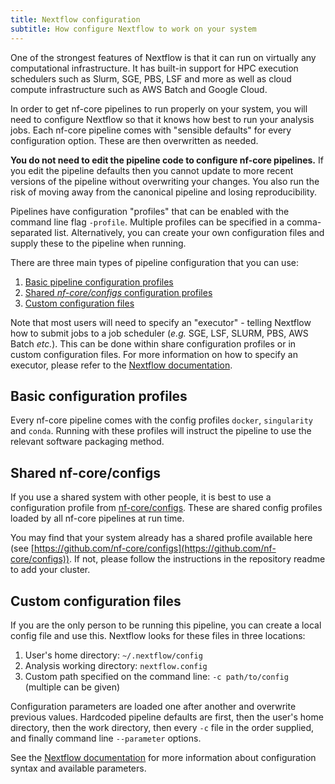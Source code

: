 ```yaml
---
title: Nextflow configuration
subtitle: How configure Nextflow to work on your system
---
```


One of the strongest features of Nextflow is that it can run on virtually any computational infrastructure.
It has built-in support for HPC execution schedulers such as Slurm, SGE, PBS, LSF and more as well as cloud compute infrastructure such as AWS Batch and Google Cloud.

In order to get nf-core pipelines to run properly on your system, you will need to configure Nextflow so that it knows how best to run your analysis jobs.
Each nf-core pipeline comes with "sensible defaults" for every configuration option. These are then overwritten as needed.

**You do not need to edit the pipeline code to configure nf-core pipelines.**
If you edit the pipeline defaults then you cannot update to more recent versions of the pipeline without overwriting your changes.
You also run the risk of moving away from the canonical pipeline and losing reproducibility.

Pipelines have configuration "profiles" that can be enabled with the command line flag `-profile`.
Multiple profiles can be specified in a comma-separated list.
Alternatively, you can create your own configuration files and supply these to the pipeline when running.

There are three main types of pipeline configuration that you can use:

1. [Basic pipeline configuration profiles](#basic-configuration-profiles)
2. [Shared _nf-core/configs_ configuration profiles](#shared-nf-coreconfigs)
3. [Custom configuration files](#custom-configuration-files)

Note that most users will need to specify an "executor" - telling Nextflow how to submit jobs to a job scheduler (_e.g._ SGE, LSF, SLURM, PBS, AWS Batch _etc._).
This can be done within share configuration profiles or in custom configuration files.
For more information on how to specify an executor, please refer to the [Nextflow documentation](https://www.nextflow.io/docs/latest/executor.html#executor-page).

## Basic configuration profiles

Every nf-core pipeline comes with the config profiles `docker`, `singularity` and `conda`.
Running with these profiles will instruct the pipeline to use the relevant software packaging method.

## Shared nf-core/configs

If you use a shared system with other people, it is best to use a configuration profile from [nf-core/configs](https://github.com/nf-core/configs).
These are shared config profiles loaded by all nf-core pipelines at run time.

You may find that your system already has a shared profile available here (see [https://github.com/nf-core/configs](https://github.com/nf-core/configs)).
If not, please follow the instructions in the repository readme to add your cluster.

## Custom configuration files

If you are the only person to be running this pipeline, you can create a local config file and use this.
Nextflow looks for these files in three locations:

1. User's home directory: `~/.nextflow/config`
2. Analysis working directory: `nextflow.config`
3. Custom path specified on the command line: `-c path/to/config` (multiple can be given)

Configuration parameters are loaded one after another and overwrite previous values.
Hardcoded pipeline defaults are first, then the user's home directory, then the work directory,
then every `-c` file in the order supplied, and finally command line `--parameter` options.

See the [Nextflow documentation](https://www.nextflow.io/docs/latest/config.html) for more information about configuration syntax and available parameters.
